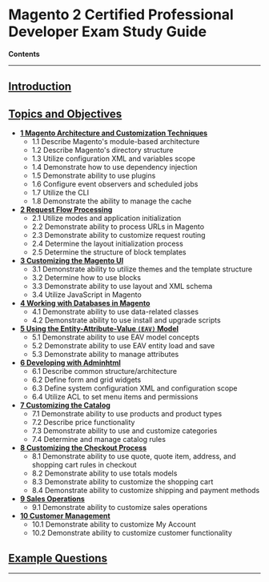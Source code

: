 # Magento 2 Certified Professional Developer Exam Study Guide

**Contents**

------
 

## **[Introduction](./introduction/)** 

## **[Topics and Objectives](./topics-and-objectives/)**

* **[1 Magento Architecture and Customization Techniques](./topics-and-objectives/1.md)**
    * 1.1 Describe Magento's module-based architecture
    * 1.2 Describe Magento's directory structure
    * 1.3 Utilize configuration XML and variables scope
    * 1.4 Demonstrate how to use dependency injection
    * 1.5 Demonstrate ability to use plugins
    * 1.6 Configure event observers and scheduled jobs
    * 1.7 Utilize the CLI
    * 1.8 Demonstrate the ability to manage the cache
* **[2 Request Flow Processing](./topics-and-objectives/2.md)**
    * 2.1 Utilize modes and application initialization
    * 2.2 Demonstrate ability to process URLs in Magento
    * 2.3 Demonstrate ability to customize request routing
    * 2.4 Determine the layout initialization process
    * 2.5 Determine the structure of block templates
* **[3 Customizing the Magento UI](./topics-and-objectives/3.md)**
    * 3.1 Demonstrate ability to utilize themes and the template structure
    * 3.2 Determine how to use blocks
    * 3.3 Demonstrate ability to use layout and XML schema
    * 3.4 Utilize JavaScript in Magento
* **[4 Working with Databases in Magento](./topics-and-objectives/4.md)**
    * 4.1 Demonstrate ability to use data-related classes
    * 4.2 Demonstrate ability to use install and upgrade scripts
* **[5 Using the Entity-Attribute-Value `(EAV)` Model](./topics-and-objectives/5.md)**
    * 5.1 Demonstrate ability to use EAV model concepts
    * 5.2 Demonstrate ability to use EAV entity load and save
    * 5.3 Demonstrate ability to manage attributes
* **[6 Developing with Adminhtml](./topics-and-objectives/6.md)**
    * 6.1 Describe common structure/architecture
    * 6.2 Define form and grid widgets
    * 6.3 Define system configuration XML and configuration scope
    * 6.4 Utilize ACL to set menu items and permissions
* **[7 Customizing the Catalog](./topics-and-objectives/7.md)**
    * 7.1 Demonstrate ability to use products and product types
    * 7.2 Describe price functionality
    * 7.3 Demonstrate ability to use and customize categories
    * 7.4 Determine and manage catalog rules
* **[8 Customizing the Checkout Process](./topics-and-objectives/8.md)**
    * 8.1 Demonstrate ability to use quote, quote item, address, and shopping cart rules in checkout
    * 8.2 Demonstrate ability to use totals models
    * 8.3 Demonstrate ability to customize the shopping cart
    * 8.4 Demonstrate ability to customize shipping and payment methods
* **[9 Sales Operations](./topics-and-objectives/9.md)**
    * 9.1 Demonstrate ability to customize sales operations
* **[10 Customer Management](./topics-and-objectives/10.md)**
    * 10.1 Demonstrate ability to customize My Account
    * 10.2 Demonstrate ability to customize customer functionality

## **[Example Questions](./example-questions/)**     


-----


